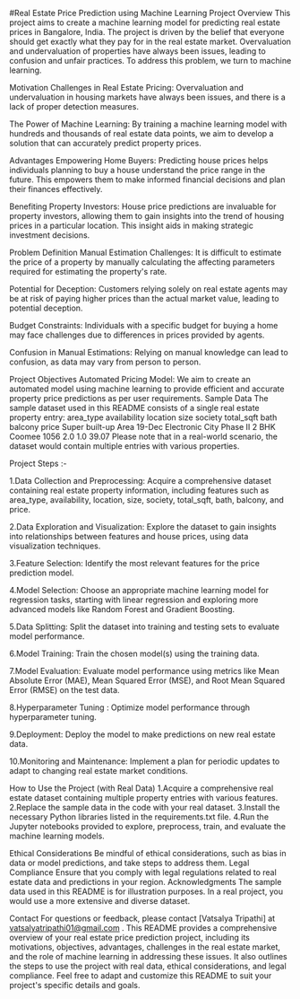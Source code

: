#Real Estate Price Prediction using Machine Learning
Project Overview
This project aims to create a machine learning model for predicting real estate prices in Bangalore, India. The project is driven by the belief that everyone should get exactly what they pay for in the real estate market. Overvaluation and undervaluation of properties have always been issues, leading to confusion and unfair practices. To address this problem, we turn to machine learning.

Motivation
Challenges in Real Estate Pricing: Overvaluation and undervaluation in housing markets have always been issues, and there is a lack of proper detection measures.

The Power of Machine Learning: By training a machine learning model with hundreds and thousands of real estate data points, we aim to develop a solution that can accurately predict property prices.

Advantages
Empowering Home Buyers: Predicting house prices helps individuals planning to buy a house understand the price range in the future. This empowers them to make informed financial decisions and plan their finances effectively.

Benefiting Property Investors: House price predictions are invaluable for property investors, allowing them to gain insights into the trend of housing prices in a particular location. This insight aids in making strategic investment decisions.

Problem Definition
Manual Estimation Challenges: It is difficult to estimate the price of a property by manually calculating the affecting parameters required for estimating the property's rate.

Potential for Deception: Customers relying solely on real estate agents may be at risk of paying higher prices than the actual market value, leading to potential deception.

Budget Constraints: Individuals with a specific budget for buying a home may face challenges due to differences in prices provided by agents.

Confusion in Manual Estimations: Relying on manual knowledge can lead to confusion, as data may vary from person to person.

Project Objectives
Automated Pricing Model: We aim to create an automated model using machine learning to provide efficient and accurate property price predictions as per user requirements.
Sample Data
The sample dataset used in this README consists of a single real estate property entry:
area_type	availability	location	size	society	total_sqft	bath	balcony	price
Super built-up Area	19-Dec	Electronic City Phase II	2 BHK	Coomee	1056	2.0	1.0	39.07
Please note that in a real-world scenario, the dataset would contain multiple entries with various properties.

Project Steps :-

1.Data Collection and Preprocessing:
Acquire a comprehensive dataset containing real estate property information, 
including features such as area_type, availability, location, size, society, total_sqft, bath, balcony, and price.

2.Data Exploration and Visualization:
Explore the dataset to gain insights into relationships between features and house prices, using data visualization techniques.

3.Feature Selection:
Identify the most relevant features for the price prediction model.

4.Model Selection:
Choose an appropriate machine learning model for regression tasks, starting with linear regression and exploring more advanced models like Random Forest and Gradient Boosting.

5.Data Splitting:
Split the dataset into training and testing sets to evaluate model performance.

6.Model Training:
Train the chosen model(s) using the training data.

7.Model Evaluation:
Evaluate model performance using metrics like Mean Absolute Error (MAE), Mean Squared Error (MSE), and Root Mean Squared Error (RMSE) on the test data.

8.Hyperparameter Tuning :
Optimize model performance through hyperparameter tuning.

9.Deployment:
Deploy the model to make predictions on new real estate data.

10.Monitoring and Maintenance:
Implement a plan for periodic updates to adapt to changing real estate market conditions.

How to Use the Project (with Real Data)
1.Acquire a comprehensive real estate dataset containing multiple property entries with various features.
2.Replace the sample data in the code with your real dataset.
3.Install the necessary Python libraries listed in the requirements.txt file.
4.Run the Jupyter notebooks provided to explore, preprocess, train, and evaluate the machine learning models.

Ethical Considerations
Be mindful of ethical considerations, such as bias in data or model predictions, and take steps to address them.
Legal Compliance
Ensure that you comply with legal regulations related to real estate data and predictions in your region.
Acknowledgments
The sample data used in this README is for illustration purposes. In a real project, you would use a more extensive and diverse dataset.

Contact
For questions or feedback, please contact [Vatsalya Tripathi] at vatsalyatripathi01@gmail.com  .
This README provides a comprehensive overview of your real estate price prediction project, including its motivations, objectives, advantages, challenges in the real estate market, and the role of machine learning in addressing these issues. It also outlines the steps to use the project with real data, ethical considerations, and legal compliance. Feel free to adapt and customize this README to suit your project's specific details and goals.




